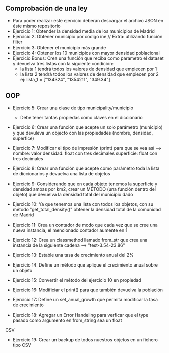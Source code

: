 ## Comprobación de una ley

* Para poder realizar este ejercicio deberán descargar el archivo JSON en éste mismo repositorio
* Ejercicio 1: Obtender la densidad media de los municipios de Madrid
* Ejercicio 2: Obtener municipio por codigo ine // Extra: utilizando función filter
* Ejercicio 3: Obtener el municipio más grande
* Ejercicio 4: Obtener los 10 municipios con mayor densidad poblacional
* Ejercicio Bonus: Crea una función que reciba como parametro el dataset y devuelva tres listas con la siguiente condición:
	* la lista 1 tendrá todos los valores de densidad que empiecen por 1
	* la lista 2 tendrá todos los valores de densidad que empiecen por 2
	ej:
	lista_1 = ["134324", "1354211", "349.34"]
	

## OOP
* Ejercicio 5: Crear una clase de tipo municipality/municipio
	* Debe tener tantas propiedas como claves en el diccionario
* Ejercicio 6: Crear una función que acepte un solo parámetro (municipio) y que devuleva un objecto con las propiedades (nombre, densidad, superfice)
* Ejercicio 7: Modificar el tipo de impresión (print) para que se vea así --> nombre: valor
										 densidad: float con tres decimales
										 superficie: float con tres decimales
* Ejercicio 8: Crear una función que acepte como parámetro toda la lista de diccionarios y devuelva una lista de objetos
* Ejercicio 9: Considerando que en cada objeto tenemos la superficie y densidad ambas por km2, crear un MÉTODO 
	(una función dentro del objeto) que devuelva la densidad total del municipio dado
* Ejercicio 10: Ya que tenemos una lista con todos los objetos, con su método "get_total_density()" 
	obtener la densidad total de la comunidad de Madrid


* Ejercicio 11: Crea un contador de modo que cada vez que se cree una nueva instancia, el mencionado contador aumente en 1
* Ejercicio 12: Crea un classmethod llamado from_str que crea una instancia de la siguiente cadena --> "test-3.54-23.86"
* Ejercicio 13: Estable una tasa de crecimiento anual del 2%
* Ejercicio 14: Define un método que aplique el crecimiento anual sobre un objeto
* Ejercicio 15: Convertir el método del ejercicio 10 en propiedad
* Ejercicio 16: Modificiar el print() para que también devuelva la población
* Ejercicio 17: Define un set_anual_growth que permita modificar la tasa de crecimiento
* Ejercicio 18: Agregar un Error Handeling para verficar que el type pasado como argumento en from_string sea un float

CSV
* Ejercicio 19: Crear un backup de todos nuestros objetos en un fichero tipo CSV
